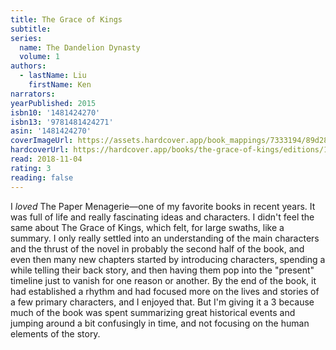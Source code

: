 ```yaml
---
title: The Grace of Kings
subtitle:
series:
  name: The Dandelion Dynasty
  volume: 1
authors:
  - lastName: Liu
    firstName: Ken
narrators:
yearPublished: 2015
isbn10: '1481424270'
isbn13: '9781481424271'
asin: '1481424270'
coverImageUrl: https://assets.hardcover.app/book_mappings/7333194/89d2883837d6d20cc78fd9907cefadbc572a254e.jpeg
hardcoverUrl: https://hardcover.app/books/the-grace-of-kings/editions/10711665
read: 2018-11-04
rating: 3
reading: false
---
```


I _loved_ The Paper Menagerie—one of my favorite books in recent years. It was full of life and really fascinating ideas and characters. I didn't feel the same about The Grace of Kings, which felt, for large swaths, like a summary. I only really settled into an understanding of the main characters and the thrust of the novel in probably the second half of the book, and even then many new chapters started by introducing characters, spending a while telling their back story, and then having them pop into the "present" timeline just to vanish for one reason or another. By the end of the book, it had established a rhythm and had focused more on the lives and stories of a few primary characters, and I enjoyed that. But I'm giving it a 3 because much of the book was spent summarizing great historical events and jumping around a bit confusingly in time, and not focusing on the human elements of the story.
